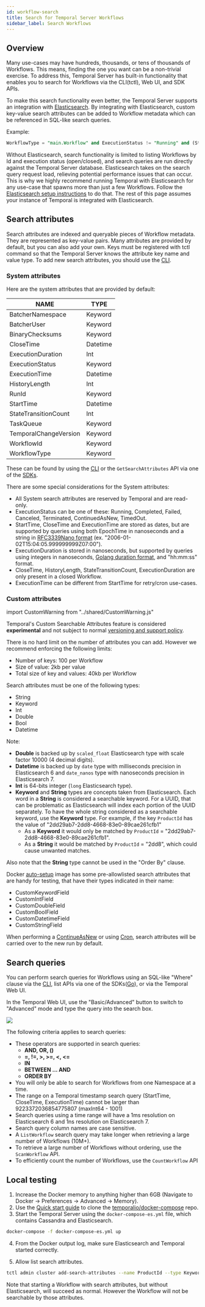 ```yaml
---
id: workflow-search
title: Search for Temporal Server Workflows
sidebar_label: Search Workflows
---
```


## Overview

Many use-cases may have hundreds, thousands, or tens of thousands of Workflows.
This means, finding the one you want can be a non-trivial exercise.
To address this, Temporal Server has built-in functionality that enables you to search for Workflows via the CLI(tctl), Web UI, and SDK APIs.

To make this search functionality even better, the Temporal Server supports an integration with [Elasticsearch](https://www.elastic.co/elasticsearch/).
By integrating with Elasticsearch, custom key-value search attributes can be added to Workflow metadata which can be referenced in SQL-like search queries.

Example:

```sql
WorkflowType = "main.Workflow" and ExecutionStatus != "Running" and (StartTime > "2021-06-07T16:46:34.236-08:00" or CloseTime > "2021-06-07T16:46:34-08:00") order by StartTime desc
```

Without Elasticsearch, search functionality is limited to listing Workflows by Id and execution status (open/closed), and search queries are run directly against the Temporal Server database.
Elasticsearch takes on the search query request load, relieving potential performance issues that can occur.
This is why we highly recommend running Temporal with Elasticsearch for any use-case that spawns more than just a few Workflows.
Follow the [Elasticsearch setup instructions](/docs/server/elasticsearch-setup) to do that.
The rest of this page assumes your instance of Temporal is integrated with Elasticsearch.

## Search attributes

Search attributes are indexed and queryable pieces of Workflow metadata.
They are represented as key-value pairs.
Many attributes are provided by default, but you can also add your own.
Keys must be registered with tctl command so that the Temporal Server knows the attribute key name and value type.
To add new search attributes, you should use the [CLI](/docs/system-tools/tctl/#add-new-search-attributes).

### System attributes

Here are the system attributes that are provided by default:

| NAME                  | TYPE     |
| --------------------- | -------- |
| BatcherNamespace      | Keyword  |
| BatcherUser           | Keyword  |
| BinaryChecksums       | Keyword  |
| CloseTime             | Datetime |
| ExecutionDuration     | Int      |
| ExecutionStatus       | Keyword  |
| ExecutionTime         | Datetime |
| HistoryLength         | Int      |
| RunId                 | Keyword  |
| StartTime             | Datetime |
| StateTransitionCount  | Int      |
| TaskQueue             | Keyword  |
| TemporalChangeVersion | Keyword  |
| WorkflowId            | Keyword  |
| WorkflowType          | Keyword  |

These can be found by using the [CLI](/docs/system-tools/tctl/#search-workflows) or the `GetSearchAttributes` API via one of the [SDKs](/application-development).

There are some special considerations for the System attributes:

- All System search attributes are reserved by Temporal and are read-only.
- ExecutionStatus can be one of these: Running, Completed, Failed, Canceled, Terminated, ContinuedAsNew, TimedOut.
- StartTime, CloseTime and ExecutionTime are stored as dates, but are supported by queries using both EpochTime in nanoseconds and a string in [RFC3339Nano format](https://pkg.go.dev/time#pkg-constants) (ex. "2006-01-02T15:04:05.999999999Z07:00").
- ExecutionDuration is stored in nanoseconds, but supported by queries using integers in nanoseconds, [Golang duration format](https://pkg.go.dev/time#ParseDuration), and "hh:mm:ss" format.
- CloseTime, HistoryLength, StateTransitionCount, ExecutionDuration are only present in a closed Workflow.
- ExecutionTime can be different from StartTime for retry/cron use-cases.

### Custom attributes

import CustomWarning from "../shared/CustomWarning.js"

<CustomWarning>

Temporal's Custom Searchable Attributes feature is considered **experimental** and not subject to normal [versioning and support policy](/docs/server/versions-and-dependencies).

</CustomWarning>

There is no hard limit on the number of attributes you can add.
However we recommend enforcing the following limits:

- Number of keys: 100 per Workflow
- Size of value: 2kb per value
- Total size of key and values: 40kb per Workflow

Search attributes must be one of the following types:

- String
- Keyword
- Int
- Double
- Bool
- Datetime

Note:
- **Double** is backed up by `scaled_float` Elasticsearch type with scale factor 10000 (4 decimal digits).
- **Datetime** is backed up by `date` type with milliseconds precision in Elasticsearch 6 and `date_nanos` type with nanoseconds precision in Elasticsearch 7.
- **Int** is 64-bits integer (`long` Elasticsearch type). 
- **Keyword** and **String** types are concepts taken from Elasticsearch. Each word in a **String** is considered a searchable keyword.
  For a UUID, that can be problematic as Elasticsearch will index each portion of the UUID separately.
  To have the whole string considered as a searchable keyword, use the **Keyword** type.
  For example, if the key `ProductId` has the value of "2dd29ab7-2dd8-4668-83e0-89cae261cfb1"
  - As a **Keyword** it would only be matched by `ProductId` = "2dd29ab7-2dd8-4668-83e0-89cae261cfb1".
  - As a **String** it would be matched by `ProductId` = "2dd8", which could cause unwanted matches.

Also note that the **String** type cannot be used in the "Order By" clause.

Docker [auto-setup](https://hub.docker.com/r/temporalio/auto-setup) image has some pre-allowlisted search attributes that are handy for testing, that have their types indicated in their name:

- CustomKeywordField
- CustomIntField
- CustomDoubleField
- CustomBoolField
- CustomDatetimeField
- CustomStringField

When performing a [ContinueAsNew](/docs/go/workflows#large-event-histories) or using [Cron](/docs/go/distributed-cron/), search attributes will be carried over to the new run by default.

## Search queries

You can perform search queries for Workflows using an SQL-like "Where" clause via the [CLI](/docs/system-tools/tctl/#search-workflows), list APIs via one of the SDKs([Go](/docs/go/search-apis)), or via the Temporal Web UI.

In the Temporal Web UI, use the "Basic/Advanced" button to switch to "Advanced" mode and type the query into the search box.

![](/img/docs/web-ui-advanced-search-button.png)

The following criteria applies to search queries:

- These operators are supported in search queries:
  - **AND, OR, ()**
  - **=, !=, >, >=, <, <=**
  - **IN**
  - **BETWEEN ... AND**
  - **ORDER BY**
- You will only be able to search for Workflows from one Namespace at a time.
- The range on a Temporal timestamp search query (StartTime, CloseTime, ExecutionTime) cannot be larger than 9223372036854775807 (maxInt64 - 1001)
- Search queries using a time range will have a 1ms resolution on Elasticsearch 6 and 1ns resolution on Elasticsearch 7.
- Search query column names are case sensitive.
- A `ListWorkflow` search query may take longer when retrieving a large number of Workflows (10M+).
- To retrieve a large number of Workflows without ordering, use the `ScanWorkflow` API.
- To efficiently count the number of Workflows, use the `CountWorkflow` API

## Local testing

1. Increase the Docker memory to anything higher than 6GB (Navigate to Docker -> Preferences -> Advanced -> Memory).
2. Use the [Quick start guide](/docs/server/quick-install) to clone the [temporalio/docker-compose](https://github.com/temporalio/docker-compose) repo.
3. Start the Temporal Server using the `docker-compose-es.yml` file, which contains Cassandra and Elasticsearch.

```bash
docker-compose -f docker-compose-es.yml up
```

4. From the Docker output log, make sure Elasticsearch and Temporal started correctly.

5. Allow list search attributes.

```bash
tctl admin cluster add-search-attributes --name ProductId --type Keyword
```

Note that starting a Workflow with search attributes, but without Elasticsearch, will succeed as normal.
However the Workflow will not be searchable by those attributes.
